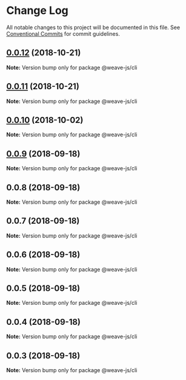 # Change Log

All notable changes to this project will be documented in this file.
See [Conventional Commits](https://conventionalcommits.org) for commit guidelines.

## [0.0.12](https://github.com/fachw3rk/weave/compare/@weave-js/cli@0.0.11...@weave-js/cli@0.0.12) (2018-10-21)

**Note:** Version bump only for package @weave-js/cli





<a name="0.0.11"></a>
## [0.0.11](https://github.com/fachw3rk/weave/compare/@weave-js/cli@0.0.10...@weave-js/cli@0.0.11) (2018-10-21)

**Note:** Version bump only for package @weave-js/cli





<a name="0.0.10"></a>
## [0.0.10](https://github.com/fachw3rk/weave/compare/@weave-js/cli@0.0.9...@weave-js/cli@0.0.10) (2018-10-02)

**Note:** Version bump only for package @weave-js/cli





<a name="0.0.9"></a>
## [0.0.9](https://github.com/fachw3rk/weave/compare/@weave-js/cli@0.0.8...@weave-js/cli@0.0.9) (2018-09-18)

**Note:** Version bump only for package @weave-js/cli





<a name="0.0.8"></a>
## 0.0.8 (2018-09-18)

**Note:** Version bump only for package @weave-js/cli





<a name="0.0.7"></a>
## 0.0.7 (2018-09-18)

**Note:** Version bump only for package @weave-js/cli





<a name="0.0.6"></a>
## 0.0.6 (2018-09-18)

**Note:** Version bump only for package @weave-js/cli





<a name="0.0.5"></a>
## 0.0.5 (2018-09-18)

**Note:** Version bump only for package @weave-js/cli





<a name="0.0.4"></a>
## 0.0.4 (2018-09-18)

**Note:** Version bump only for package @weave-js/cli





<a name="0.0.3"></a>
## 0.0.3 (2018-09-18)

**Note:** Version bump only for package @weave-js/cli
